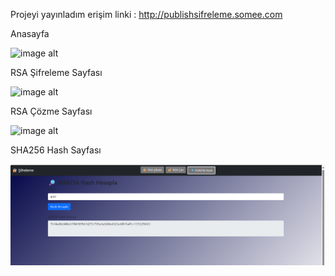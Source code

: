 Projeyi yayınladım erişim linki : http://publishsifreleme.somee.com

Anasayfa 

![image alt](https://github.com/user-attachments/assets/d0d72660-cd6e-4d60-abce-d1060fac5db8)

RSA Şifreleme Sayfası

![image alt](https://github.com/user-attachments/assets/cf6e6e80-392d-46a9-8e2f-3570bdc4d02d)

RSA Çözme Sayfası

![image alt](https://github.com/user-attachments/assets/21e709c6-3105-4fe7-b386-6faf04c5ebbb)

SHA256 Hash Sayfası

![image alt](https://github.com/Amirelahmed/SifrelemeProjesi/blob/f658e5440a7d99ea2c9fd6b9dde8e779d6cbd7ef/image/Ekran%20g%C3%B6r%C3%BCnt%C3%BCs%C3%BC%202025-05-25%20015437.png)



